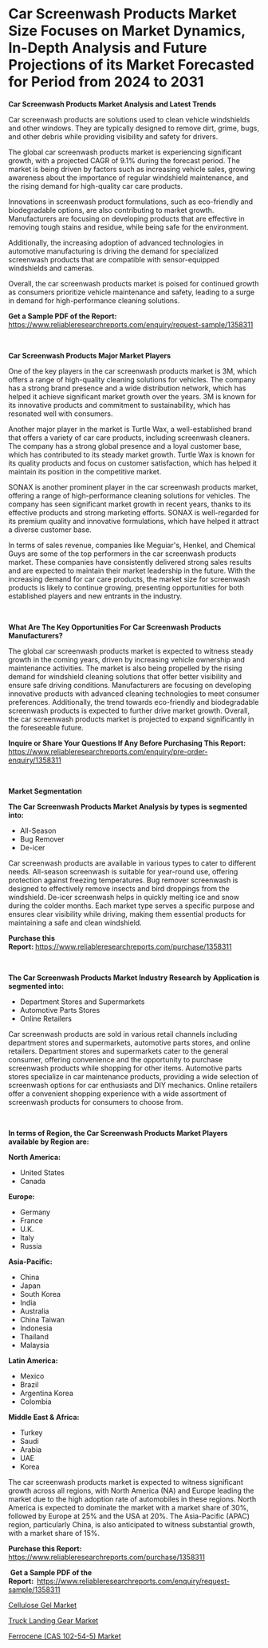 <p><h1>Car Screenwash Products Market Size Focuses on Market Dynamics, In-Depth Analysis and Future Projections of its Market Forecasted for Period from 2024 to 2031</h1></p><p><strong>Car Screenwash Products Market Analysis and Latest Trends</strong></p>
<p><p>Car screenwash products are solutions used to clean vehicle windshields and other windows. They are typically designed to remove dirt, grime, bugs, and other debris while providing visibility and safety for drivers.</p><p>The global car screenwash products market is experiencing significant growth, with a projected CAGR of 9.1% during the forecast period. The market is being driven by factors such as increasing vehicle sales, growing awareness about the importance of regular windshield maintenance, and the rising demand for high-quality car care products.</p><p>Innovations in screenwash product formulations, such as eco-friendly and biodegradable options, are also contributing to market growth. Manufacturers are focusing on developing products that are effective in removing tough stains and residue, while being safe for the environment.</p><p>Additionally, the increasing adoption of advanced technologies in automotive manufacturing is driving the demand for specialized screenwash products that are compatible with sensor-equipped windshields and cameras.</p><p>Overall, the car screenwash products market is poised for continued growth as consumers prioritize vehicle maintenance and safety, leading to a surge in demand for high-performance cleaning solutions.</p></p>
<p><strong>Get a Sample PDF of the Report:&nbsp;</strong> <a href="https://www.reliableresearchreports.com/enquiry/request-sample/1358311">https://www.reliableresearchreports.com/enquiry/request-sample/1358311</a></p>
<p>&nbsp;</p>
<p><strong>Car Screenwash Products Major Market Players</strong></p>
<p><p>One of the key players in the car screenwash products market is 3M, which offers a range of high-quality cleaning solutions for vehicles. The company has a strong brand presence and a wide distribution network, which has helped it achieve significant market growth over the years. 3M is known for its innovative products and commitment to sustainability, which has resonated well with consumers.</p><p>Another major player in the market is Turtle Wax, a well-established brand that offers a variety of car care products, including screenwash cleaners. The company has a strong global presence and a loyal customer base, which has contributed to its steady market growth. Turtle Wax is known for its quality products and focus on customer satisfaction, which has helped it maintain its position in the competitive market.</p><p>SONAX is another prominent player in the car screenwash products market, offering a range of high-performance cleaning solutions for vehicles. The company has seen significant market growth in recent years, thanks to its effective products and strong marketing efforts. SONAX is well-regarded for its premium quality and innovative formulations, which have helped it attract a diverse customer base.</p><p>In terms of sales revenue, companies like Meguiar's, Henkel, and Chemical Guys are some of the top performers in the car screenwash products market. These companies have consistently delivered strong sales results and are expected to maintain their market leadership in the future. With the increasing demand for car care products, the market size for screenwash products is likely to continue growing, presenting opportunities for both established players and new entrants in the industry.</p></p>
<p>&nbsp;</p>
<p><strong>What Are The Key Opportunities For Car Screenwash Products Manufacturers?</strong></p>
<p><p>The global car screenwash products market is expected to witness steady growth in the coming years, driven by increasing vehicle ownership and maintenance activities. The market is also being propelled by the rising demand for windshield cleaning solutions that offer better visibility and ensure safe driving conditions. Manufacturers are focusing on developing innovative products with advanced cleaning technologies to meet consumer preferences. Additionally, the trend towards eco-friendly and biodegradable screenwash products is expected to further drive market growth. Overall, the car screenwash products market is projected to expand significantly in the foreseeable future.</p></p>
<p><strong>Inquire or Share Your Questions If Any Before Purchasing This Report:</strong> <a href="https://www.reliableresearchreports.com/enquiry/pre-order-enquiry/1358311">https://www.reliableresearchreports.com/enquiry/pre-order-enquiry/1358311</a></p>
<p>&nbsp;</p>
<p><strong>Market Segmentation</strong></p>
<p><strong>The Car Screenwash Products Market Analysis by types is segmented into:</strong></p>
<p><ul><li>All-Season</li><li>Bug Remover</li><li>De-icer</li></ul></p>
<p><p>Car screenwash products are available in various types to cater to different needs. All-season screenwash is suitable for year-round use, offering protection against freezing temperatures. Bug remover screenwash is designed to effectively remove insects and bird droppings from the windshield. De-icer screenwash helps in quickly melting ice and snow during the colder months. Each market type serves a specific purpose and ensures clear visibility while driving, making them essential products for maintaining a safe and clean windshield.</p></p>
<p><strong>Purchase this Report:&nbsp;</strong><a href="https://www.reliableresearchreports.com/purchase/1358311">https://www.reliableresearchreports.com/purchase/1358311</a></p>
<p>&nbsp;</p>
<p><strong>The Car Screenwash Products Market Industry Research by Application is segmented into:</strong></p>
<p><ul><li>Department Stores and Supermarkets</li><li>Automotive Parts Stores</li><li>Online Retailers</li></ul></p>
<p><p>Car screenwash products are sold in various retail channels including department stores and supermarkets, automotive parts stores, and online retailers. Department stores and supermarkets cater to the general consumer, offering convenience and the opportunity to purchase screenwash products while shopping for other items. Automotive parts stores specialize in car maintenance products, providing a wide selection of screenwash options for car enthusiasts and DIY mechanics. Online retailers offer a convenient shopping experience with a wide assortment of screenwash products for consumers to choose from.</p></p>
<p>&nbsp;</p>
<p><strong>In terms of Region, the Car Screenwash Products Market Players available by Region are:</strong></p>
<p>
    <p> <strong> North America: </strong>
        <ul>
            <li>United States</li>
            <li>Canada</li>
        </ul>
        </p> 
    <p> <strong> Europe: </strong>
        <ul>
            <li>Germany</li>
            <li>France</li>
            <li>U.K.</li>
            <li>Italy</li>
            <li>Russia</li>
        </ul>
        </p> 
    <p> <strong> Asia-Pacific: </strong>
        <ul>
            <li>China</li>
            <li>Japan</li>
            <li>South Korea</li>
            <li>India</li>
            <li>Australia</li>
            <li>China Taiwan</li>
            <li>Indonesia</li>
            <li>Thailand</li>
            <li>Malaysia</li>
        </ul>
        </p> 
    <p> <strong> Latin America: </strong>
        <ul>
            <li>Mexico</li>
            <li>Brazil</li>
            <li>Argentina Korea</li>
            <li>Colombia</li>
        </ul>
        </p> 
    <p> <strong> Middle East & Africa: </strong>
        <ul>
            <li>Turkey</li>
            <li>Saudi</li>
            <li>Arabia</li>
            <li>UAE</li>
            <li>Korea</li>
        </ul>
    </p>
    </p>
<p><p>The car screenwash products market is expected to witness significant growth across all regions, with North America (NA) and Europe leading the market due to the high adoption rate of automobiles in these regions. North America is expected to dominate the market with a market share of 30%, followed by Europe at 25% and the USA at 20%. The Asia-Pacific (APAC) region, particularly China, is also anticipated to witness substantial growth, with a market share of 15%.</p></p>
<p><strong>Purchase this Report: </strong><a href="https://www.reliableresearchreports.com/purchase/1358311">https://www.reliableresearchreports.com/purchase/1358311</a></p>
<p>&nbsp;<strong>Get a Sample PDF of the Report:&nbsp;&nbsp;</strong><a href="https://www.reliableresearchreports.com/enquiry/request-sample/1358311">https://www.reliableresearchreports.com/enquiry/request-sample/1358311</a></p>
<p><strong></strong></p>
<p><p><a href="https://view.publitas.com/reportprime-1/cellulose-gel-market-insights-market-players-and-forecast-till-2030/">Cellulose Gel Market</a></p><p><a href="https://view.publitas.com/reportprime-1/truck-landing-gear-market-size-growth-and-forecast-from-2023-2030/">Truck Landing Gear Market</a></p><p><a href="https://view.publitas.com/reportprime-1/ferrocene-cas-102-54-5-market-analysis-and-market-size-global-industry-overview-market-segmentation-and-forecast-2023-to-2030/">Ferrocene (CAS 102-54-5) Market</a></p></p>